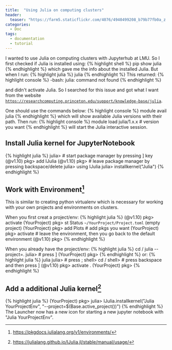 ```yaml
---
title:  "Using Julia on computing clusters"
header:
  teaser: "https://farm5.staticflickr.com/4076/4940499208_b79b77fb0a_z.jpg"
categories: 
  - Doc
tags:
  - documentation
  - tutorial
---
```


I wanted to use Julia on computing clusters with Jupyterhub at LMU. So I first checked if Julia is installed using:
{% highlight shell %}
pip show julia
{% endhighlight %}
which gave me the info about the installed Julia. But when I run:
{% highlight julia %}
julia
{% endhighlight %}
This returned: 
{% highlight console %}
-bash: julia: command not found
{% endhighlight %}

and didn't activate Julia. So I searched for this issue and got what I want from the website [`https://researchcomputing.princeton.edu/support/knowledge-base/julia`](https://researchcomputing.princeton.edu/support/knowledge-base/julia). 

One should use the commands below:
{% highlight console %}
module avail julia
{% endhighlight %}
which will show available Julia versions with their path. Then run:
{% highlight console %}
module load julia/1.x.x # version you want
{% endhighlight %}
will start the Julia interactive session.

## Install Julia kernel for JupyterNotebook

{% highlight julia %}
julia> # start package manager by pressing ] key
(@v1.10) pkg> add IJulia
(@v1.10) pkg> # leave package manager by pressing backspace/delete
julia> using IJulia
julia> installkernel("Julia")
{% endhighlight %}

## Work with Environment[^ref1]

This is similar to creating python virtualenv which is necessary for working with your own projects and environments on clusters.

When you first creat a project/env:
{% highlight julia %}
(@v1.10) pkg> activate <YourProject>
(YourProject) pkg> st
    Status `~/YourProject/Project.toml` (empty project)
(YourProject) pkg> add Plots # add pkgs you want
(YourProject) pkg> activate  # leave the environment, then you go back to the default environment
(@v1.10) pkg>
{% endhighlight %}

When you already have the project/env:
{% highlight julia %}
cd <YourPathToYourProject>/<YourProject>
julia --project=.
julia> # press ]
(YourProject) pkg>
{% endhighlight %}
or:
{% highlight julia %}
julia
julia> # press ;
shell> cd <YourPathToYourProject>/<YourProject>
shell> # press backspace and then press ]
(@v1.10) pkg> activate .
(YourProject) pkg>
{% endhighlight %}

## Add a additional Julia kernel[^ref2]

{% highlight julia %}
(YourProject) pkg>
julia> IJulia.installkernel("Julia YourProjectEnv", "--project=$(Base.active_project())")
{% endhighlight %}
The Launcher now has a new icon for starting a new jupyter notebook with "Julia YourProjectEnv".

[^ref1]: https://pkgdocs.julialang.org/v1/environments/
[^ref2]: https://julialang.github.io/IJulia.jl/stable/manual/usage/